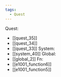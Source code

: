 ```yaml
---
tags:
  - Quest
---
```

Quest:
- [[quest_35]]
- [[quest_34]]
- [[quest_33]]
System:
- [[system_40]]
Global:
- [[global_2]]
Fn:
- [[e1001_function6]]
- [[e1001_function5]]
